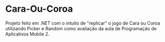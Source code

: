 # Cara-Ou-Coroa
Projeto feito em .NET com o intuito de "replicar" o jogo de Cara ou Coroa utilizando Picker e Random como avaliação da aula de Programação de Aplicativos Mobile 2.

